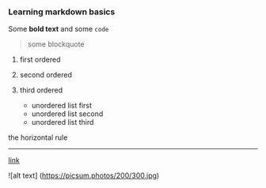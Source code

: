 ### Learning markdown basics

Some **bold text**
and some `code`
> some blockquote
1. first ordered
2. second ordered
3. third ordered

   - unordered list first
   - unordered list second
   - unordered list third

the horizontal rule
___

[link](https://sarazmakom.github.io/)

![alt text] (https://picsum.photos/200/300.jpg)
